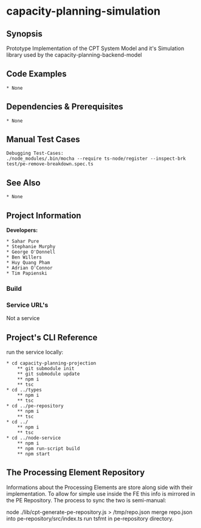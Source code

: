 # capacity-planning-simulation
## Synopsis
Prototype Implementation of the CPT System Model and it's Simulation library used by the capacity-planning-backend-model

## Code Examples
    * None

## Dependencies & Prerequisites
    * None
    
## Manual Test Cases
    Debugging Test-Cases:
    ./node_modules/.bin/mocha --require ts-node/register --inspect-brk test/pe-remove-breakdown.spec.ts 

## See Also
    * None
    
## Project Information
**Developers:**

	* Sahar Pure
	* Stephanie Murphy
	* George O'Donnell
	* Ben Willers
	* Huy Quang Pham
	* Adrian O'Connor	
	* Tim Papienski
	
### Build

### Service URL's
Not a service

## Project's CLI Reference

run the service locally:

	* cd capacity-planning-projection
		** git submodule init
		** git submodule update
		** npm i
		** tsc
	* cd ../types
		** npm i
		** tsc
	* cd ../pe-repository
		** npm i
		** tsc
	* cd ../
		** npm i
		** tsc
	* cd ../node-service
		** npm i
		** npm run-script build
		** npm start



## The Processing Element Repository

Informations about the Processing Elements are store along side with their implementation.
To allow for simple use inside the FE this info is mirrored in the PE Repository.
The process to sync the two is semi-manual:

node ./lib/cpt-generate-pe-repository.js > /tmp/repo.json
merge repo.json into pe-repository/src/index.ts
run tsfmt in pe-repository directory.

